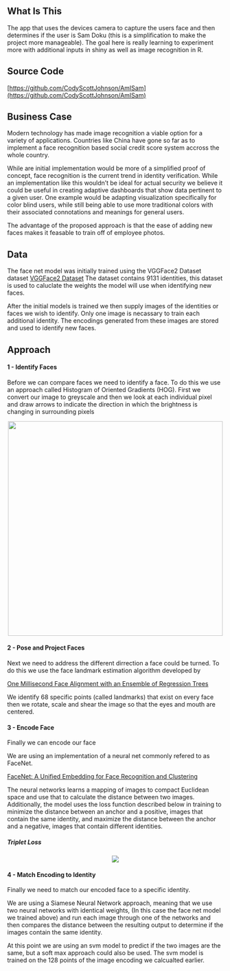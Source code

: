 ## What Is This

The app that uses the devices camera to capture the users face and then determines if the user is Sam Doku (this is a simplification to make the project more manageable). The goal here is really learning to experiment more with additional inputs in shiny as well as image recognition in R.

## Source Code

[https://github.com/CodyScottJohnson/AmISam](https://github.com/CodyScottJohnson/AmISam)

## Business Case
Modern technology has made image recognition a viable option for a variety of applications. Countries like China have gone so far as to implement a face recognition based social credit score system accross the whole country.

While are initial implementation would be more of a simplified proof of concept, face recognition is the current trend in identity verification. While an implementation like this wouldn’t be ideal for actual security we believe it could be useful in creating adaptive dashboards that show data pertinent to a given user. One example would be adapting visualization specifically for color blind users, while still being able to use more traditional colors with their associated connotations and meanings for general users.

The advantage of the proposed approach is that the ease of adding new faces makes it feasable to train off of employee photos.


## Data
The face net model was initially trained using the VGGFace2 Dataset dataset
[VGGFace2 Dataset](http://www.robots.ox.ac.uk/~vgg/data/vgg_face/)
The dataset contains 9131 identities, this dataset is used to caluclate the weights the model will use when identifying new faces.

After the initial models is trained we then supply images of the identities or faces we wish to identify. Only one image is necassary to train each additional identity. The encodings generated from these images are stored and used to identify new faces.

## Approach
#### 1 - Identify Faces
Before we can compare faces we need to identify a face. To do this we use an approach called Histogram of Oriented Gradients (HOG). First we convert our image to greyscale and then we look at each individual pixel and draw arrows to indicate the direction in which the brightness is changing in surrounding pixels

<p align="center">
    <img src="HOG.png" style="max-width:100%;width:500px"/>
</p>

#### 2 - Pose and Project Faces
Next we need to address the different dirrection a face could be turned. To do this we use the face landmark estimation algorithm developed by 

[One Millisecond Face Alignment with an Ensemble of Regression Trees](http://www.csc.kth.se/~vahidk/papers/KazemiCVPR14.pdf)

We identify 68 specific points (called landmarks) that exist on every face then we rotate, scale and shear the image so that the eyes and mouth are centered.

#### 3 - Encode Face
Finally we can encode our face

We are using an implementation of a neural net commonly refered to as FaceNet. 

[FaceNet: A Unified Embedding for Face Recognition and Clustering](https://arxiv.org/pdf/1503.03832.pdf)

The neural networks learns a mapping of images to compact Euclidean space and use that to calculate the distance between two images. Additionally, the model uses the loss function described below in training to minimize the distance between an anchor and a positive, images that contain the same identity, and maximize the distance between the anchor and a negative, images that contain different identities.

##### Triplet Loss

<p align="center">
    <img src="TripletLoss.png" style="max-width:100%"/>
</p>

#### 4 - Match Encoding to Identity
Finally we need to match our encoded face to a specific identity.

We are using a Siamese Neural Network approach, meaning that we use two neural networks with identical weights, (In this case the face net model we trained above) and run each image through one of the networks and then compares the distance between the resulting output to determine if the images contain the same identity.

At this point we are using an svm model to predict if the two images are the same, but a soft max approach could also be used. The svm model is trained on the 128 points of the image encoding we calcualted earlier.



	
 
